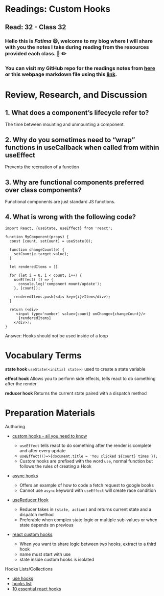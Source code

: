 # Readings: Custom Hooks
## Read: 32 - Class 32

### Hello this is ***Fatima*** :smile:, welcome to my blog where I will share with you the notes I take during reading from the resources provided each class. :closed_book: :pencil2:
### You can visit my GitHub repo for the readings notes from [here](https://github.com/fati-ma/reading-notes-401) or this webpage markdown file using this [link](https://github.com/fati-ma/reading-notes-401/blob/main/read-32.md).

# Review, Research, and Discussion

## 1. What does a component’s lifecycle refer to?
The time between mounting and unmounting a component.

## 2. Why do you sometimes need to “wrap” functions in useCallback when called from within useEffect
Prevents the recreation of a function

## 3. Why are functional components preferred over class components?
Functional components are just standard JS functions.

## 4. What is wrong with the following code?
```
import React, {useState, useEffect} from 'react';

function MyComponent(props) {
  const [count, setCount] = useState(0);

  function changeCount(e) {
    setCount(e.target.value);
  }

  let renderedItems = []

  for (let i = 0; i < count; i++) {
    useEffect( () => {
      console.log('component mount/update');
    }, [count]);

    renderedItems.push(<div key={i}>Item</div>);
  }

  return (<div>
     <input type='number' value={count} onChange={changeCount}/>
      {renderedItems}
    </div>);
}
```
Answer: Hooks should not be used inside of a loop


# Vocabulary Terms

**state hook** `useState(<initial state>)` used to create a state variable

**effect hook** Allows you to perform side effects, tells react to do something after the render

**reducer hook** Returns the current state paired with a dispatch method


# Preparation Materials
Authoring

- [custom hooks - all you need to know](https://www.telerik.com/kendo-react-ui/react-hooks-guide/#toc-custom-react-hooks)
   - `useEffect` tells react to do something after the render is complete and after every update
   - `useEffect(()=>{document.title = 'You clicked ${count} times'});`
   - Custom hooks are prefixed with the word `use`, normal function but follows the rules of creating a Hook
   
- [async hooks](https://dev.to/vinodchauhan7/react-hooks-with-async-await-1n9g)
   - Offers an example of how to code a fetch request to google books
   - Cannot use `async` keyword with `useEffect` will create race condition
   
- [useReducer Hook](https://reactjs.org/docs/hooks-reference.html#usereducer)
   - Reducer takes in `(state, action)` and returns current state and a dispatch method
   - Preferable when complex state logic or multiple sub-values or when state depends on previous
   
- [react custom hooks](https://reactjs.org/docs/hooks-custom.html)
   - When you want to share logic between two hooks, extract to a third hook
   - name must start with use
   - state inside custom hooks is isolated

Hooks Lists/Collections

- [use hooks](https://usehooks.com/)
- [hooks list](https://github.com/rehooks/awesome-react-hooks)
- [10 essential react hooks](https://blog.bitsrc.io/10-react-custom-hooks-you-should-have-in-your-toolbox-aa27d3f5564d?gi=342012325546)
